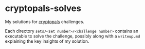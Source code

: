 # cryptopals-solves

My solutions for [cryptopals](https://cryptopals.com/) challenges.

Each directory `sets/<set number>/<challenge number>` contains an executable to solve the challenge, possibly along with a `writeup.md` explaining the key insights of my solution.
